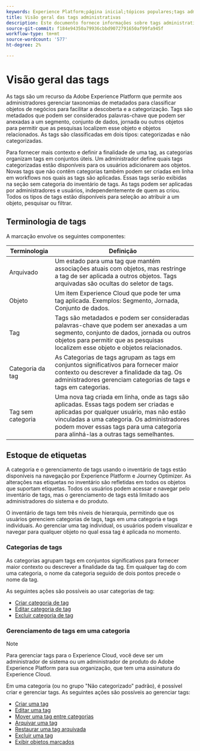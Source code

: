 ```yaml
---
keywords: Experience Platform;página inicial;tópicos populares;tags administrativas;tags;
title: Visão geral das tags administrativas
description: Este documento fornece informações sobre tags administrativas no Adobe Experience Platform
source-git-commit: f184e94350a79936cbbd9072791650af99fa945f
workflow-type: tm+mt
source-wordcount: '577'
ht-degree: 2%

---
```


# Visão geral das tags

As tags são um recurso da Adobe Experience Platform que permite aos administradores gerenciar taxonomias de metadados para classificar objetos de negócios para facilitar a descoberta e a categorização. Tags são metadados que podem ser considerados palavras-chave que podem ser anexadas a um segmento, conjunto de dados, jornada ou outros objetos para permitir que as pesquisas localizem esse objeto e objetos relacionados. As tags são classificadas em dois tipos: categorizadas e não categorizadas.

Para fornecer mais contexto e definir a finalidade de uma tag, as categorias organizam tags em conjuntos úteis. Um administrador define quais tags categorizadas estão disponíveis para os usuários adicionarem aos objetos. Novas tags que não contêm categorias também podem ser criadas em linha em workflows nos quais as tags são aplicadas. Essas tags serão exibidas na seção sem categoria do inventário de tags. As tags podem ser aplicadas por administradores e usuários, independentemente de quem as criou. Todos os tipos de tags estão disponíveis para seleção ao atribuir a um objeto, pesquisar ou filtrar.

## Terminologia de tags

A marcação envolve os seguintes componentes:

| Terminologia | Definição |
| --- | --- |
| Arquivado | Um estado para uma tag que mantém associações atuais com objetos, mas restringe a tag de ser aplicada a outros objetos.  Tags arquivadas são ocultas do seletor de tags. |
| Objeto | Um item Experience Cloud que pode ter uma tag aplicada.  Exemplos: Segmento, Jornada, Conjunto de dados. |
| Tag | Tags são metadados e podem ser consideradas palavras-chave que podem ser anexadas a um segmento, conjunto de dados, jornada ou outros objetos para permitir que as pesquisas localizem esse objeto e objetos relacionados. |
| Categoria da tag | As Categorias de tags agrupam as tags em conjuntos significativos para fornecer maior contexto ou descrever a finalidade da tag.  Os administradores gerenciam categorias de tags e tags em categorias. |
| Tag sem categoria | Uma nova tag criada em linha, onde as tags são aplicadas. Essas tags podem ser criadas e aplicadas por qualquer usuário, mas não estão vinculadas a uma categoria.  Os administradores podem mover essas tags para uma categoria para alinhá-las a outras tags semelhantes. |

## Estoque de etiquetas

A categoria e o gerenciamento de tags usando o inventário de tags estão disponíveis na navegação por Experience Platform e Journey Optimizer. As alterações nas etiquetas no inventário são refletidas em todos os objetos que suportam etiquetas. Todos os usuários podem acessar e navegar pelo inventário de tags, mas o gerenciamento de tags está limitado aos administradores do sistema e do produto.

O inventário de tags tem três níveis de hierarquia, permitindo que os usuários gerenciem categorias de tags, tags em uma categoria e tags individuais. Ao gerenciar uma tag individual, os usuários podem visualizar e navegar para qualquer objeto no qual essa tag é aplicada no momento.

### Categorias de tags

As categorias agrupam tags em conjuntos significativos para fornecer maior contexto ou descrever a finalidade da tag. Em qualquer tag do com uma categoria, o nome da categoria seguido de dois pontos precede o nome da tag.

As seguintes ações são possíveis ao usar categorias de tag:

* [Criar categoria de tag](./ui/tags-categories.md#create-tag-category)
* [Editar categoria de tag](./ui/tags-categories.md#edit-tag-category-edit-tag-category)
* [Excluir categoria de tag](./ui/tags-categories.md#delete-tag-category-delete-tag-category)

### Gerenciamento de tags em uma categoria

>[!NOTE]
>
>Para gerenciar tags para o Experience Cloud, você deve ser um administrador de sistema ou um administrador de produto do Adobe Experience Platform para sua organização, que tem uma assinatura do Experience Cloud.

Em uma categoria (ou no grupo &quot;Não categorizado&quot; padrão), é possível criar e gerenciar tags. As seguintes ações são possíveis ao gerenciar tags:

* [Criar uma tag](./ui/managing-tags.md#create-a-tag-create-tag)
* [Editar uma tag](./ui/managing-tags.md#edit-a-tag-edit-tag)
* [Mover uma tag entre categorias](./ui/managing-tags.md#move-a-tag-between-categories-move-tag)
* [Arquivar uma tag](./ui/managing-tags.md#archive-a-tag-archive-tag)
* [Restaurar uma tag arquivada](./ui/managing-tags.md#restore-an-archived-tag-restore-archived-tag)
* [Excluir uma tag](./ui/managing-tags.md#delete-a-tag-delete-tag)
* [Exibir objetos marcados](./ui/managing-tags.md#viewing-tagged-objects-view-tagged)
